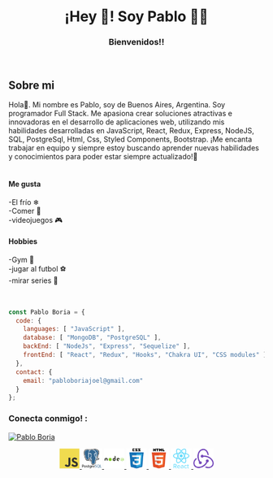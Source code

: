 
<h1 align="center">¡Hey 👋! Soy Pablo 🙋‍♂️</h1>
<h3 align="center">Bienvenidos!!</h3><br/> 




<h2>Sobre mi</h2>
<p>
  Hola👋. Mi nombre es Pablo, soy de Buenos Aires, Argentina. Soy programador Full Stack.
Me apasiona crear soluciones atractivas e innovadoras en el desarrollo de aplicaciones web, utilizando mis habilidades desarrolladas en JavaScript, React, Redux, Express, NodeJS, SQL, PostgreSql, Html, Css, Styled Components, Bootstrap. ¡Me encanta trabajar en equipo y siempre estoy buscando aprender nuevas habilidades y conocimientos para poder estar siempre actualizado!💪
  
  <br/>
  <br/>
  <h4>Me gusta</h4>
  <p>
    -El frío ❄ <br/>
    -Comer 🍔 <br/>
    -videojuegos 🎮
  </p>
  <h4>Hobbies</h4>
  <p>
    -Gym 💪 <br/>
    -jugar al futbol ⚽<br/>
    -mirar series 👀
  </p>
</p>
<br/>


```js
const Pablo Boria = {
  code: {
    languages: [ "JavaScript" ],
    database: [ "MongoDB", "PostgreSQL" ],
    backEnd: [ "NodeJs", "Express", "Sequelize" ],
    frontEnd: [ "React", "Redux", "Hooks", "Chakra UI", "CSS modules" ],
  },
  contact: {
    email: "pabloboriajoel@gmail.com"
  }
};
```

<h3 align="left">Conecta conmigo! :</h3>
<p align="left">
<a href="https://www.linkedin.com/in/pablo-boria-1a635b268/" target="blank"><img align="center" src="https://raw.githubusercontent.com/rahuldkjain/github-profile-readme-generator/master/src/images/icons/Social/linked-in-alt.svg" alt="Pablo Boria" height="30" width="40" /></a>
</p>




  
  <p align="center"> <a href="https://developer.mozilla.org/en-US/docs/Web/JavaScript" target="_blank" rel="noreferrer"> <img src="https://raw.githubusercontent.com/devicons/devicon/master/icons/javascript/javascript-original.svg" alt="javascript" width="40" height="40"/> </a> <a  </a> </a> <a href="https://www.postgresql.org" target="_blank" rel="noreferrer"> <img src="https://raw.githubusercontent.com/devicons/devicon/master/icons/postgresql/postgresql-original-wordmark.svg" alt="postgresql" width="40" height="40"/> </a> <a href="https://nodejs.org" target="_blank" rel="noreferrer"> <img src="https://raw.githubusercontent.com/devicons/devicon/master/icons/nodejs/nodejs-original-wordmark.svg" alt="nodejs" width="40" height="40"/> </a> <a href="https://www.w3schools.com/css/" target="_blank" rel="noreferrer"> <img src="https://raw.githubusercontent.com/devicons/devicon/master/icons/css3/css3-original-wordmark.svg" alt="css3" width="40" height="40"/> </a> <a href="https://www.w3.org/html/" target="_blank" rel="noreferrer"> <img src="https://raw.githubusercontent.com/devicons/devicon/master/icons/html5/html5-original-wordmark.svg" alt="html5" width="40" height="40"/> </a>  <a href="https://reactjs.org/" target="_blank" rel="noreferrer"> <img src="https://raw.githubusercontent.com/devicons/devicon/master/icons/react/react-original-wordmark.svg" alt="react" width="40" height="40"/> </a> <a href="https://redux.js.org" target="_blank" rel="noreferrer"> <img src="https://raw.githubusercontent.com/devicons/devicon/master/icons/redux/redux-original.svg" alt="redux" width="40" height="40"/> </a> </p>



<!--
**pabloboria/pabloboria** is a ✨ _special_ ✨ repository because its `README.md` (this file) appears on your GitHub profile.

Here are some ideas to get you started:

- 🔭 I’m currently working on ...
- 🌱 I’m currently learning ...
- 👯 I’m looking to collaborate on ...
- 🤔 I’m looking for help with ...
- 💬 Ask me about ...
- 📫 How to reach me: ...
- 😄 Pronouns: ...
- ⚡ Fun fact: ...
-->
